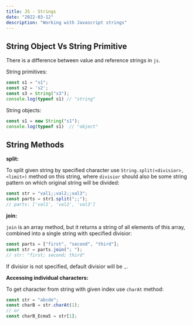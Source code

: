 ```yaml
---
title: JS - Strings
date: "2022-03-12"
description: "Working with Javascript strings"
---
```


## String Object Vs String Primitive

There is a difference between value and reference strings in `js`.

String primitives:

```js
const s1 = "s1";
const s2 = 's2';
const s3 = String("s3");
console.log(typeof s1) // "string"
```

String objects:

```js
const s1 = new String("s1");
console.log(typeof s1)  // "object"
```

## String Methods

**split:**

To split given string by specified character use `String.split(<divisior>, <limit>)` method on this 
string, where `divisior` should also be some string pattern on which original string will be divided:

```js
const str = "val1;;val2;;val3";
const parts = str1.split(";;");
// parts: ['val1', 'val2', 'val3']
```

**join:**

`join` is an array method, but it returns a string of all elements of this array, combined into a
single string with specified divisior:

```js
const parts = ["first", "second", "third"];
const str = parts.join("; ");
// str: "first; second; third"
```

If divisior is not specified, default divisior will be `,`.

**Accessing individual characters:**

To get character from string with given index use `charAt` method:

```js
const str = "abcde";
const charB = str.charAt(1);
// or
const charB_Ecma5 = str[1];
```
